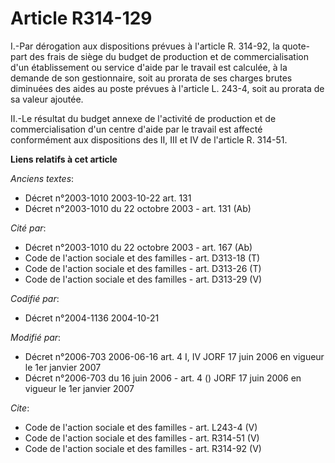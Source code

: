 # Article R314-129

I.-Par dérogation aux dispositions prévues à l'article R. 314-92, la quote-part des frais de siège du budget de production et
de commercialisation d'un établissement ou service d'aide par le travail est calculée, à la demande de son gestionnaire, soit
au prorata de ses charges brutes diminuées des aides au poste prévues à l'article L. 243-4, soit au prorata de sa valeur
ajoutée. 

II.-Le résultat du budget annexe de l'activité de production et de commercialisation d'un centre d'aide par le travail est
affecté conformément aux dispositions des II, III et IV de l'article R. 314-51.

**Liens relatifs à cet article**

_Anciens textes_:

  - Décret n°2003-1010 2003-10-22 art. 131
  - Décret n°2003-1010 du 22 octobre 2003 - art. 131 (Ab)

_Cité par_:

  - Décret n°2003-1010 du 22 octobre 2003 - art. 167 (Ab)
  - Code de l'action sociale et des familles - art. D313-18 (T)
  - Code de l'action sociale et des familles - art. D313-26 (T)
  - Code de l'action sociale et des familles - art. D313-29 (V)

_Codifié par_:

  - Décret n°2004-1136 2004-10-21

_Modifié par_:

  - Décret n°2006-703 2006-06-16 art. 4 I, IV JORF 17 juin 2006 en vigueur le 1er janvier 2007
  - Décret n°2006-703 du 16 juin 2006 - art. 4 () JORF 17 juin 2006 en vigueur le 1er janvier 2007

_Cite_:

  - Code de l'action sociale et des familles - art. L243-4 (V)
  - Code de l'action sociale et des familles - art. R314-51 (V)
  - Code de l'action sociale et des familles - art. R314-92 (V)
